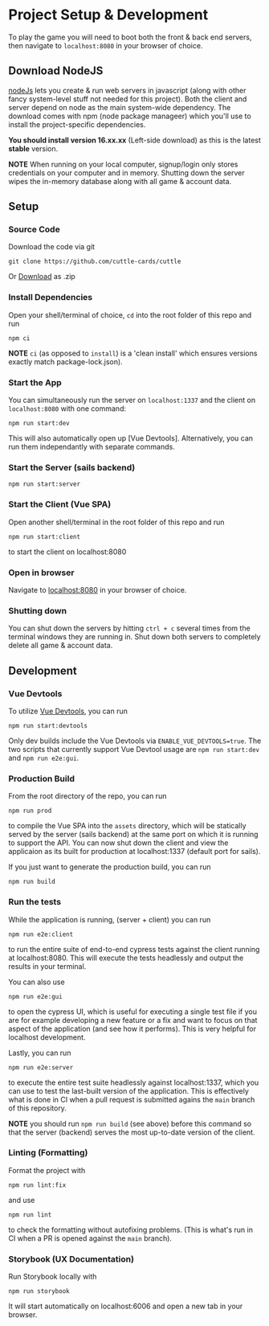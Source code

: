 # Project Setup & Development

To play the game you will need to boot both the front & back end servers, then navigate to `localhost:8080` in your browser of choice.

## Download NodeJS

[nodeJs](https://nodejs.org/en/) lets you create & run web servers in javascript (along with other fancy system-level stuff not needed for this project). Both the client and server depend on node as the main system-wide dependency. The download comes with npm (node package manageer) which you'll use to install the project-specific dependencies.

**You should install version 16.xx.xx** (Left-side download) as this is the latest **stable** version.

**NOTE** When running on your local computer, signup/login only stores credentials on your computer and in memory. Shutting down the server wipes the in-memory database along with all game & account data.

## Setup

### Source Code

Download the code via git

```
git clone https://github.com/cuttle-cards/cuttle
```

Or [Download](https://github.com/cuttle-cards/cuttle/archive/refs/heads/main.zip) as .zip

### Install Dependencies

Open your shell/terminal of choice, `cd` into the root folder of this repo and run

```
npm ci
```

**NOTE** `ci` (as opposed to `install`) is a 'clean install' which ensures versions exactly match package-lock.json).

### Start the App

You can simultaneously run the server on `localhost:1337` and the client on `localhost:8080` with one command:

```
npm run start:dev
```

This will also automatically open up [Vue Devtools]. Alternatively, you can run them independantly with separate commands.

### Start the Server (sails backend)

```
npm run start:server
```

### Start the Client (Vue SPA)

Open another shell/terminal in the root folder of this repo and run

```
npm run start:client
```

to start the client on localhost:8080

### Open in browser

Navigate to [localhost:8080](http:localhost:8080) in your browser of choice.

### Shutting down

You can shut down the servers by hitting `ctrl + c` several times from the terminal windows they are running in. Shut down both servers to completely delete all game & account data.

## Development

### Vue Devtools

To utilize [Vue Devtools](https://devtools.vuejs.org/), you can run

```
npm run start:devtools
```

Only dev builds include the Vue Devtools via `ENABLE_VUE_DEVTOOLS=true`. The two scripts that currently support Vue Devtool usage are `npm run start:dev` and `npm run e2e:gui`.

### Production Build

From the root directory of the repo, you can run

```
npm run prod
```

to compile the Vue SPA into the `assets` directory, which will be statically served by the server (sails backend) at the same port on which it is running to support the API. You can now shut down the client and view the applicaion as its built for production at localhost:1337 (default port for sails).

If you just want to generate the production build, you can run

```
npm run build
```

### Run the tests

While the application is running, (server + client) you can run

```
npm run e2e:client
```

to run the entire suite of end-to-end cypress tests against the client running at localhost:8080. This will execute the tests headlessly and output the results in your terminal.

You can also use

```
npm run e2e:gui
```

to open the cypress UI, which is useful for executing a single test file if you are for example developing a new feature or a fix and want to focus on that aspect of the application (and see how it performs). This is very helpful for localhost development.

Lastly, you can run

```
npm run e2e:server
```

to execute the entire test suite headlessly against localhost:1337, which you can use to test the last-built version of the application. This is effectively what is done in CI when a pull request is submitted agains the `main` branch of this repository.

**NOTE** you should run `npm run build` (see above) before this command so that the server (backend) serves the most up-to-date version of the client.

### Linting (Formatting)

Format the project with

```
npm run lint:fix
```

and use

```
npm run lint
```

to check the formatting without autofixing problems. (This is what's run in CI when a PR is opened against the `main` branch).

### Storybook (UX Documentation)

Run Storybook locally with

```
npm run storybook
```

It will start automatically on localhost:6006 and open a new tab in your browser.
